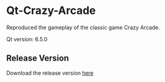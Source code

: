 # Qt-Crazy-Arcade
Reproduced the gameplay of the classic game Crazy Arcade.

Qt version: 6.5.0

## Release Version

Download the release version [here](https://drive.google.com/drive/folders/1gRgjEX2cmKUJxtFtJNhTqJxHqmzLVSgB?usp=drive_link)
